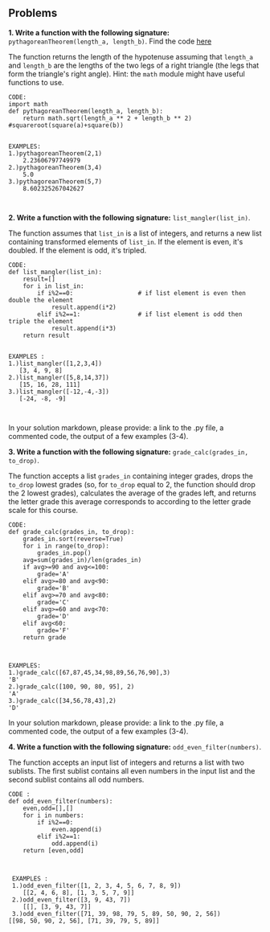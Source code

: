 ## Problems

**1. Write a function with the following signature:** `pythagoreanTheorem(length_a, length_b)`. Find the code [here](code/Q1.py)

The function returns the length of the hypotenuse assuming that `length_a` and `length_b` are the lengths of the two legs of a right triangle (the legs that form the triangle's right angle). Hint: the `math` module might have useful functions to use.


``` 
CODE:
import math
def pythagoreanTheorem(length_a, length_b):
    return math.sqrt(length_a ** 2 + length_b ** 2)      #squareroot(square(a)+square(b))
    
    
EXAMPLES:
1.)pythagoreanTheorem(2,1)
    2.23606797749979
2.)pythagoreanTheorem(3,4)
    5.0
3.)pythagoreanTheorem(5,7)
    8.602325267042627



```


**2. Write a function with the following signature:** `list_mangler(list_in)`.

The function assumes that `list_in` is a list of integers, and returns a new list containing transformed elements of `list_in`. If the element is even, it's doubled. If the element is odd, it's tripled.


```
CODE:
def list_mangler(list_in):
    result=[]
    for i in list_in:
        if i%2==0:                  # if list element is even then double the element
            result.append(i*2)
        elif i%2==1:                # if list element is odd then triple the element
            result.append(i*3)
    return result


EXAMPLES :
1.)list_mangler([1,2,3,4])
   [3, 4, 9, 8]
2.)list_mangler([5,8,14,37])
   [15, 16, 28, 111]
3.)list_mangler([-12,-4,-3])
   [-24, -8, -9]



```
In your solution markdown, please provide: a link to the .py file, a commented code, the output of a few examples (3-4).

**3. Write a function with the following signature:** `grade_calc(grades_in, to_drop)`.

The function accepts a list `grades_in` containing integer grades, drops the `to_drop` lowest grades (so, for `to_drop` equal to 2, the function should drop the 2 lowest grades), calculates the average of the grades left, and returns the letter grade this average corresponds to according to the letter grade scale for this course.


```
CODE:
def grade_calc(grades_in, to_drop):
    grades_in.sort(reverse=True)
    for i in range(to_drop):
        grades_in.pop()
    avg=sum(grades_in)/len(grades_in)
    if avg>=90 and avg<=100:
        grade='A'
    elif avg>=80 and avg<90:
        grade='B'
    elif avg>=70 and avg<80:
        grade='C'
    elif avg>=60 and avg<70:
        grade='D'
    elif avg<60:
        grade='F'
    return grade
    
    
    
EXAMPLES:
1.)grade_calc([67,87,45,34,98,89,56,76,90],3)
'B'
2.)grade_calc([100, 90, 80, 95], 2)
'A'
3.)grade_calc([34,56,78,43],2)
'D'
```
In your solution markdown, please provide: a link to the .py file, a commented code, the output of a few examples (3-4).


**4. Write a function with the following signature:** `odd_even_filter(numbers)`.

The function accepts an input list of integers and returns a list with two sublists. The first sublist contains all even numbers in the input list and the second sublist contains all odd numbers.

```
CODE :
def odd_even_filter(numbers):
    even,odd=[],[]
    for i in numbers:
        if i%2==0:
            even.append(i)
        elif i%2==1:
            odd.append(i)
    return [even,odd]
    
    
    
 EXAMPLES :
 1.)odd_even_filter([1, 2, 3, 4, 5, 6, 7, 8, 9])
    [[2, 4, 6, 8], [1, 3, 5, 7, 9]]
 2.)odd_even_filter([3, 9, 43, 7])
    [[], [3, 9, 43, 7]]
 3.)odd_even_filter([71, 39, 98, 79, 5, 89, 50, 90, 2, 56])
[[98, 50, 90, 2, 56], [71, 39, 79, 5, 89]]



```
